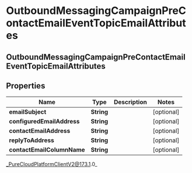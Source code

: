 # OutboundMessagingCampaignPreContactEmailEventTopicEmailAttributes

## OutboundMessagingCampaignPreContactEmailEventTopicEmailAttributes

## Properties

|Name | Type | Description | Notes|
|------------ | ------------- | ------------- | -------------|
| **emailSubject** | **String** |  | [optional] |
| **configuredEmailAddress** | **String** |  | [optional] |
| **contactEmailAddress** | **String** |  | [optional] |
| **replyToAddress** | **String** |  | [optional] |
| **contactEmailColumnName** | **String** |  | [optional] |



_PureCloudPlatformClientV2@173.1.0_

